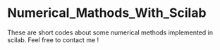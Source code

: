 # Numerical_Mathods_With_Scilab
These are short codes about some numerical methods implemented in scilab.
Feel free to contact me !
